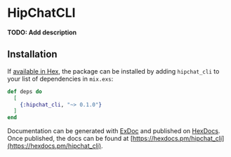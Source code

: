 # HipChatCLI

**TODO: Add description**

## Installation

If [available in Hex](https://hex.pm/docs/publish), the package can be installed
by adding `hipchat_cli` to your list of dependencies in `mix.exs`:

```elixir
def deps do
  [
    {:hipchat_cli, "~> 0.1.0"}
  ]
end
```

Documentation can be generated with [ExDoc](https://github.com/elixir-lang/ex_doc)
and published on [HexDocs](https://hexdocs.pm). Once published, the docs can
be found at [https://hexdocs.pm/hipchat_cli](https://hexdocs.pm/hipchat_cli).

